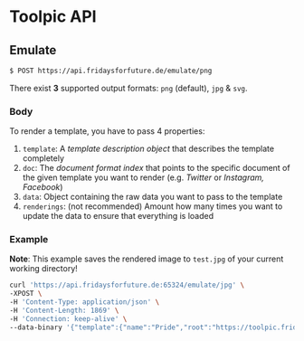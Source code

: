 # Toolpic API

## Emulate

```bash
$ POST https://api.fridaysforfuture.de/emulate/png
```

There exist **3** supported output formats: `png` (default), `jpg` & `svg`.

### Body

To render a template, you have to pass 4 properties:

1. `template`: A *template description object* that describes the template completely
2. `doc`: The *document format index* that points to the specific document of the given template you want to render (e.g. *Twitter* or *Instagram, Facebook*)
3. `data`: Object containing the raw data you want to pass to the template
4. `renderings`: (not recommended) Amount how many times you want to update the data to ensure that everything is loaded

### Example

**Note**: This example saves the rendered image to `test.jpg` of your current working directory!

```bash
curl 'https://api.fridaysforfuture.de:65324/emulate/jpg' \
-XPOST \
-H 'Content-Type: application/json' \
-H 'Content-Length: 1869' \
-H 'Connection: keep-alive' \
--data-binary '{"template":{"name":"Pride","root":"https://toolpic.fridaysforfuture.de/sharepic/templates/pride/template.json","preview":"data/templates/pride/preview.jpg","type":"jpg","documents":[{"width":1200,"height":1200,"src":"data/templates/pride/1200x1200.svg","alias":"Facebook, Instagram"},{"width":1200,"height":675,"src":"data/templates/pride/1200x675.svg","alias":"Twitter"}],"fonts":[{"name":"Jost-300","src":"fonts/Jost/Jost-300-Light.ttf","mime":"font/truetype"},{"name":"Jost-700","src":"fonts/Jost/Jost-700-Bold.ttf","mime":"font/truetype"}],"fields":[{"type":"Selection","description":"Background","key":"backgroundImage","default":{"data":"data/templates/pride/bg.jpg"},"properties":{"items":[{"type":"file"}]}},{"type":"Checklist","description":"Effekte","key":"effects","default":[true],"properties":{"fields":["Verdunkelt"]}},{"type":"Number","description":"Position","key":"pos","default":0,"properties":{"value":0,"max":1,"min":-1,"step":0.05,"kind":"slider"}},{"type":"Line","description":"Subtitle","key":"subtitle","default":"Fridays For Future Germany","properties":{}},{"type":"Text","description":"Text","key":"text","default":["CELEBRATES","PRIDE MONTH"],"properties":{}},{"type":"Text","description":"Links & Hashtags","key":"links","default":["www.fridaysforfuture.de","#fridaysforfuture"],"properties":{}},{"type":"Selection","description":"Logo","key":"logo","default":"data/resources/logo.svg","properties":{"mime":"image/png","width":200,"height":200,"items":[{"type":"value","value":"data/resources/logo-2.svg"},{"type":"value","value":"data/resources/logo.svg"},{"type":"file"}]}}]},"doc":0,"data":{"backgroundImage":{"data":"data/templates/pride/bg.jpg"},"effects":[true],"pos":0,"subtitle":"API works great!","text":["RENDER","TEST"],"links":["api.fridaysforfuture.de","#developersforfuture"],"logo":"data/resources/logo.svg"},"renderings":1}' -o test.jpg
```
